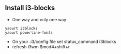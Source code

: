 ## Install i3-blocks
* One way and only one way

```
yaourt i3blocks
yaourt powerline-fonts
```

* On your .i3/config file set status_command i3blocks
* refresh i3wm $mod4+shift+r

